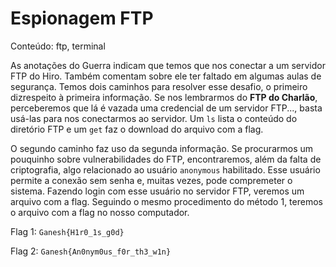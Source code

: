 # Espionagem FTP
Conteúdo: ftp, terminal

As anotações do Guerra indicam que temos que nos conectar a um servidor FTP do
Hiro. Também comentam sobre ele ter faltado em algumas aulas de segurança.
Temos dois caminhos para resolver esse desafio, o primeiro dizrespeito à
primeira informação. Se nos lembrarmos do **FTP do Charlão**, perceberemos que
lá é vazada uma credencial de um servidor FTP..., basta usá-las para nos
conectarmos ao servidor. Um `ls` lista o conteúdo do diretório FTP e um `get`
faz o download do arquivo com a flag.

O segundo caminho faz uso da segunda informação. Se procurarmos um pouquinho
sobre vulnerabilidades do FTP, encontraremos, além da falta de criptografia,
algo relacionado ao usuário `anonymous` habilitado. Esse usuário permite a
conexão sem senha e, muitas vezes, pode compremeter o sistema. Fazendo login
com esse usuário no servidor FTP, veremos um arquivo com a flag. Seguindo o
mesmo procedimento do método 1, teremos o arquivo com a flag no nosso
computador.

Flag 1: `Ganesh{H1r0_1s_g0d}`

Flag 2: `Ganesh{An0nym0us_f0r_th3_w1n}`
